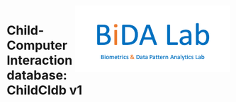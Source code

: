 <a href="http://atvs.ii.uam.es/atvs/">
    <img src="./media/bida.png" alt="BiDA Lab" title="Bida Lab" align="right"
    height="150" width="350"/>
</a>


Child-Computer Interaction database: ChildCIdb v1
======================
